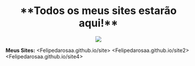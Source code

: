 <h1 align="center">**Todos os meus sites estarão aqui!**</h1>    


<p align="center" width="250px" heigth="250px">
<img src="https://acegif.com/wp-content/gifs/gif-marvel-24.gif">
</p>

**Meus Sites:**
<Felipedarosaa.github.io/site>
<Felipedarosaa.github.io/site2>
<Felipedarosaa.github.io/site4>





